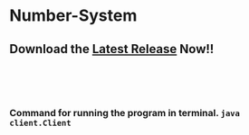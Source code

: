 # Number-System

 ## Download the [Latest Release](https://github.com/Kushhhh-sh/Number-System/releases) Now!!  

<br>
<br>
<br>

 ### Command for running the program in terminal.  `java client.Client`